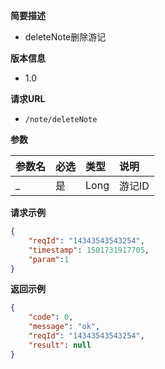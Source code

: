 **简要描述** 
- deleteNote删除游记

**版本信息**
- 1.0

**请求URL** 
- `/note/deleteNote `

**参数** 

|参数名|必选|类型|说明|
|:---- |:---   |:---|:----- |
|_ |是 | Long | 游记ID |

**请求示例**

```JSON
{
    "reqId": "14343543543254",
    "timestamp": 1501731917705,
    "param":1
}
```



 **返回示例**

```JSON
{
    "code": 0,
    "message": "ok",
    "reqId": "14343543543254",
    "result": null
}
```


